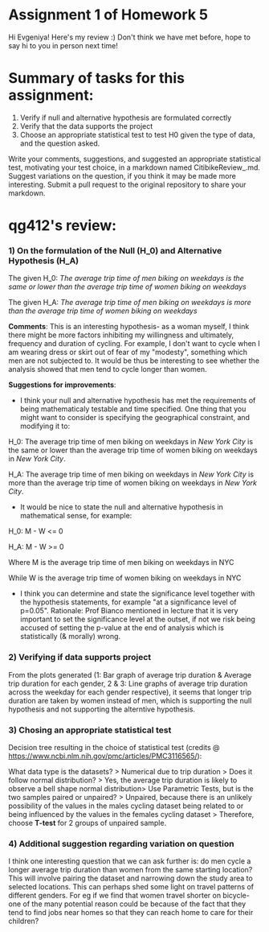 # Assignment 1 of Homework 5

Hi Evgeniya! Here's my review :) Don't think we have met before, hope to say hi to you in person next time! 

# Summary of tasks for this assignment: 

1) Verify if null and alternative hypothesis are formulated correctly
2) Verify that the data supports the project
3) Choose an appropriate statistical test to test H0 given the type of data, and the question asked.

Write your comments, suggestions, and suggested an appropriate statistical test, motivating your test choice, in a markdown named CitibikeReview_<netID>.md. Suggest variations on the question, if you think it may be made more interesting.
Submit a pull request to the original repository to share your markdown.

# qg412's review:
### 1) On the formulation of the Null (H_0) and Alternative Hypothesis (H_A)

The given H_0: _The average trip time of men biking on weekdays is the same or lower than the average trip time of women biking on weekdays_

The given H_A: _The average trip time of men biking on weekdays is more than the average trip time of women biking on weekdays_

**Comments**: This is an interesting hypothesis- as a woman myself, I think there might be more factors inhibiting my willingness and ultimately, frequency and duration of cycling. For example, I don't want to cycle when I am wearing dress or skirt out of fear of my "modesty", something which men are not subjected to. It would be thus be interesting to see whether the analysis showed that men tend to cycle longer than women. 

**Suggestions for improvements**:   

- I think your null and alternative hypothesis has met the requirements of being mathematicaly testable and time specified. One thing that you might want to consider is specifying the geographical constraint, and modifying it to:

H_0: The average trip time of men biking on weekdays in _New York City_ is the same or lower than the average trip time of women biking on weekdays in _New York City_. 

H_A: The average trip time of men biking on weekdays in _New York City_ is more than the average trip time of women biking on weekdays in _New York City_.

- It would be nice to state the null and alternative hypothesis in mathematical sense, for example:

H_0: M - W <= 0

H_A: M - W >= 0

Where M is the average trip time of men biking on weekdays in NYC

While W is the average trip time of women biking on weekdays in NYC

- I think you can determine and state the significance level together with the hypothesis statements, for example "at a significance level of p=0.05". Rationale: Prof Bianco mentioned in lecture that it is very important to set the significance level at the outset, if not we risk being accused of setting the p-value at the end of analysis which is statistically (& morally) wrong. 

### 2) Verifying if data supports project

From the plots generated (1: Bar graph of average trip duration & Average trip duration for each gender, 2 & 3: Line graphs of average trip duration across the weekday for each gender respective), it seems that longer trip duration are taken by women instead of men, which is supporting the null hypothesis and not supporting the alterntive hypothesis. 

### 3) Chosing an appropriate statistical test

Decision tree resulting in the choice of statistical test (credits @ https://www.ncbi.nlm.nih.gov/pmc/articles/PMC3116565/): 

What data type is the datasets? > Numerical due to trip duration > Does it follow normal distribution? > Yes, the average trip duration is likely to observe a bell shape normal distribution> Use Parametric Tests, but is the two samples paired or unpaired? > Unpaired, because there is an unlikely possibility of the values in the males cycling dataset being related to or being influenced by the values in the females cycling dataset > Therefore, choose **T-test** for 2 groups of unpaired sample. 

### 4) Additional suggestion regarding variation on question

I think one interesting question that we can ask further is: do men cycle a longer average trip duration than women from the same starting location? This will involve pairing the dataset and narrowing down the study area to selected locations. This can perhaps shed some light on travel patterns of different genders. For eg if we find that women travel shorter on bicycle- one of the many potential reason could be because of the fact that they tend to find jobs near homes so that they can reach home to care for their children? 
